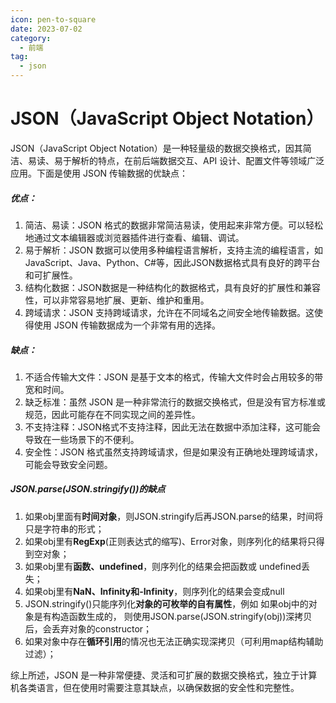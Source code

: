 ```yaml
---
icon: pen-to-square
date: 2023-07-02
category:
  - 前端
tag:
  - json
---
```


# JSON（JavaScript Object Notation）

JSON（JavaScript Object Notation）是一种轻量级的数据交换格式，因其简洁、易读、易于解析的特点，在前后端数据交互、API 设计、配置文件等领域广泛应用。下面是使用 JSON 传输数据的优缺点：

##### 优点：

1. 简洁、易读：JSON 格式的数据非常简洁易读，使用起来非常方便。可以轻松地通过文本编辑器或浏览器插件进行查看、编辑、调试。
2. 易于解析：JSON 数据可以使用多种编程语言解析，支持主流的编程语言，如JavaScript、Java、Python、C#等，因此JSON数据格式具有良好的跨平台和可扩展性。
3. 结构化数据：JSON数据是一种结构化的数据格式，具有良好的扩展性和兼容性，可以非常容易地扩展、更新、维护和重用。
4. 跨域请求：JSON 支持跨域请求，允许在不同域名之间安全地传输数据。这使得使用 JSON 传输数据成为一个非常有用的选择。

##### 缺点：

1. 不适合传输大文件：JSON 是基于文本的格式，传输大文件时会占用较多的带宽和时间。
2. 缺乏标准：虽然 JSON 是一种非常流行的数据交换格式，但是没有官方标准或规范，因此可能存在不同实现之间的差异性。
3. 不支持注释：JSON格式不支持注释，因此无法在数据中添加注释，这可能会导致在一些场景下的不便利。
4. 安全性：JSON 格式虽然支持跨域请求，但是如果没有正确地处理跨域请求，可能会导致安全问题。

##### JSON.parse(JSON.stringify())的缺点

1. 如果obj里面有**时间对象**，则JSON.stringify后再JSON.parse的结果，时间将只是字符串的形式；
2. 如果obj里有**RegExp**(正则表达式的缩写)、Error对象，则序列化的结果将只得到空对象；
3. 如果obj里有**函数、undefined**，则序列化的结果会把函数或 undefined丢失；
4. 如果obj里有**NaN、Infinity和-Infinity**，则序列化的结果会变成null
5. JSON.stringify()只能序列化**对象的可枚举的自有属性**，例如 如果obj中的对象是有构造函数生成的， 则使用JSON.parse(JSON.stringify(obj))深拷贝后，会丢弃对象的constructor；
6. 如果对象中存在**循环引用**的情况也无法正确实现深拷贝（可利用map结构辅助过滤）；

综上所述，JSON 是一种非常便捷、灵活和可扩展的数据交换格式，独立于计算机各类语言，但在使用时需要注意其缺点，以确保数据的安全性和完整性。
